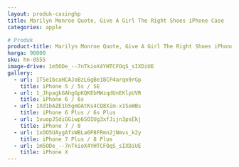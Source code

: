 ```yaml
---
layout: produk-casinghp
title: Marilyn Monroe Quote, Give A Girl The Right Shoes iPhone Case
categories: apple

# Produk
product-title: Marilyn Monroe Quote, Give A Girl The Right Shoes iPhone Case
harga: 90000
sku: hn-0555
image-drive: 1m5ODe_--7nTkioX4YHTCFOqS_sIXDiUE
gallery:
  - url: 1TSe1bcaHCAJoBzL6gBe18CP4arqn9rGp
    title: iPhone 5 / 5s / SE
  - url: 1_JhpagkGAhgGpKQKEbMWzqdUnEKlpUVR
    title: iPhone 6 / 6s
  - url: 1Xd1bAZE1b5gmOAtKs4CQ8Xim-x1SoWBs
    title: iPhone 6 Plus / 6s Plus
  - url: 1vuopJSdiGGiwp6SOIUg3xfJijn3psEkj
    title: iPhone 7 / 8
  - url: 1xOO5UAygAfsWBLa6P8FRmn2jNmvs_k2y
    title: iPhone 7 Plus / 8 Plus
  - url: 1m5ODe_--7nTkioX4YHTCFOqS_sIXDiUE
    title: iPhone X
---
```

